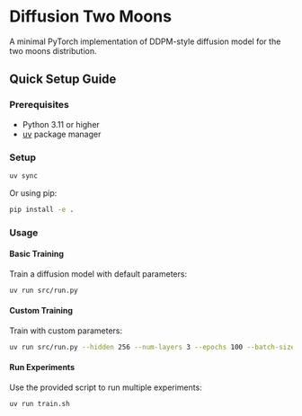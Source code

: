 # Diffusion Two Moons

A minimal PyTorch implementation of DDPM-style diffusion model for the two moons distribution.

## Quick Setup Guide

### Prerequisites

- Python 3.11 or higher
- [uv](https://docs.astral.sh/uv/) package manager

### Setup

```bash
uv sync
```

Or using pip:
```bash
pip install -e .
```

### Usage

#### Basic Training

Train a diffusion model with default parameters:
```bash
uv run src/run.py
```

#### Custom Training

Train with custom parameters:
```bash
uv run src/run.py --hidden 256 --num-layers 3 --epochs 100 --batch-size 512
```

#### Run Experiments

Use the provided script to run multiple experiments:
```bash
uv run train.sh
```